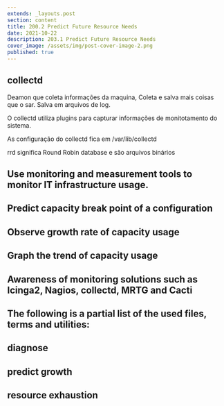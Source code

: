 ```yaml
---
extends: _layouts.post
section: content
title: 200.2 Predict Future Resource Needs
date: 2021-10-22
description: 203.1 Predict Future Resource Needs
cover_image: /assets/img/post-cover-image-2.png
published: true
---
```


## collectd

Deamon que coleta informações da maquina, Coleta e salva mais coisas que o sar. Salva em arquivos de log.

O collectd utiliza plugins para capturar informações de monitotamento do sistema.

As configuração do collectd fica em /var/lib/collectd 

rrd significa Round Robin database e são arquivos binários

## Use monitoring and measurement tools to monitor IT infrastructure usage.

## Predict capacity break point of a configuration

## Observe growth rate of capacity usage

## Graph the trend of capacity usage

## Awareness of monitoring solutions such as Icinga2, Nagios, collectd, MRTG and Cacti

## The following is a partial list of the used files, terms and utilities:

## diagnose

## predict growth

## resource exhaustion